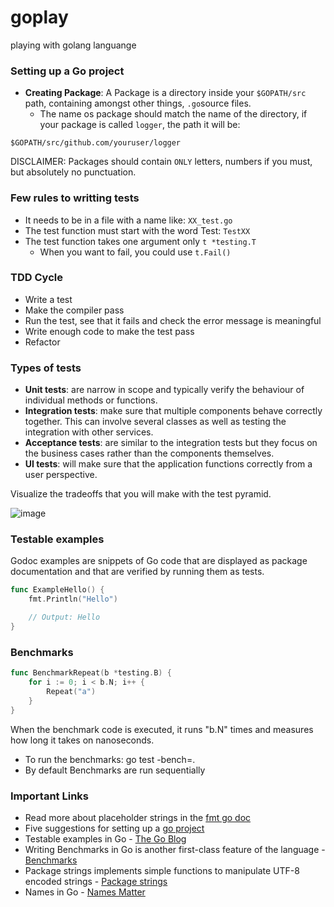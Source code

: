 # goplay
playing with golang languange

### Setting up a Go project

* **Creating Package**: A Package is a directory inside your `$GOPATH/src` path, containing amongst other things, `.go`source files.
    * The name os package should match the name of the directory, if your package is called `logger`, the path it will be:

```
$GOPATH/src/github.com/youruser/logger
```

DISCLAIMER: Packages should contain `ONLY` letters, numbers if you must, but absolutely no punctuation.

### Few rules to writting tests

- It needs to be in a file with a name like: `XX_test.go`
- The test function must start with the word Test: `TestXX`
- The test function takes one argument only `t *testing.T`
    - When you want to fail, you could use `t.Fail()`

### TDD Cycle

- Write a test
- Make the compiler pass
- Run the test, see that it fails and check the error message is meaningful
- Write enough code to make the test pass
- Refactor

### Types of tests

* **Unit tests**: are narrow in scope and typically verify the behaviour of individual methods or functions.
* **Integration tests**: make sure that multiple components behave correctly together. This can involve several classes as well as testing the integration with other services.
* **Acceptance tests**: are similar to the integration tests but they focus on the business cases rather than the components themselves.
* **UI tests**: will make sure that the application functions correctly from a user perspective.

Visualize the tradeoffs that you will make with the test pyramid.

![image](https://user-images.githubusercontent.com/38728338/65744060-8d985900-e0cd-11e9-9e89-e656f6b91090.png)


### Testable examples

Godoc examples are snippets of Go code that are displayed as package documentation and that are verified by running them as tests.

```go
func ExampleHello() {
    fmt.Println("Hello")

    // Output: Hello
}
```

### Benchmarks

```go
func BenchmarkRepeat(b *testing.B) {
    for i := 0; i < b.N; i++ {
        Repeat("a")
    }
}
```

When the benchmark code is executed, it runs "b.N" times and measures how long it takes on nanoseconds.

- To run the benchmarks: go test -bench=.
- By default Benchmarks are run sequentially

### Important Links

- Read more about placeholder strings in the [fmt go doc](https://golang.org/pkg/fmt/#hdr-Printing)
- Five suggestions for setting up a [go project](https://dave.cheney.net/2014/12/01/five-suggestions-for-setting-up-a-go-project)
- Testable examples in Go - [The Go Blog](https://blog.golang.org/examples)
- Writing Benchmarks in Go is another first-class feature of the language - [Benchmarks](https://golang.org/pkg/testing/#hdr-Benchmarks)
- Package strings implements simple functions to manipulate UTF-8 encoded strings - [Package strings](https://golang.org/pkg/strings/)
- Names in Go - [Names Matter](https://talks.golang.org/2014/names.slide#6)
